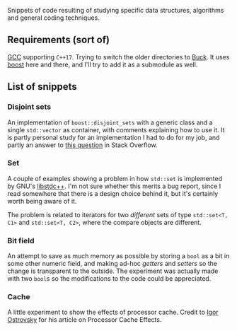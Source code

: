 Snippets of code resulting of studying specific data structures, algorithms and
general coding techniques.

## Requirements (sort of)
[GCC](https://gcc.gnu.org/) supporting `C++17`. Trying to switch the older
directories to [Buck](https://buck.build/). It uses
[boost](http://www.boost.org/) here and there, and I'll try to add it as a
submodule as well.

## List of snippets

### Disjoint sets
An implementation of `boost::disjoint_sets` with a generic class and a single
`std::vector` as container, with comments explaining how to use it. It is partly
personal study for an implementation I had to do for my job, and partly an
answer to [this
question](http://stackoverflow.com/questions/4134703/understanding-boostdisjoint-sets)
in Stack Overflow.

### Set
A couple of examples showing a problem in how `std::set` is implemented by GNU's
[libstdc++](http://gcc.gnu.org/libstdc++/). I'm not sure whether this merits a
bug report, since I read somewhere that there is a design choice behind it, but
it's certainly worth being aware of it.

The problem is related to iterators for two *different* sets of type
`std::set<T, C1>` and `std::set<T, C2>`, where the compare objects are
different.

### Bit field
An attempt to save as much memory as possible by storing a `bool` as a bit in
some other numeric field, and making ad-hoc *getters* and *setters* so the
change is transparent to the outside. The experiment was actually made with two
`bool`s so the modifications to the code could be appreciated.

### Cache
A little experiment to show the effects of processor cache. Credit to [Igor
Ostrovsky](http://igoro.com/archive/gallery-of-processor-cache-effects/) for his
article on Processor Cache Effects.
